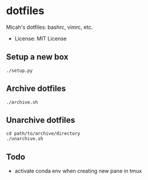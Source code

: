 # dotfiles

Micah's dotfiles: bashrc, vimrc, etc.

- License: MIT License

## Setup a new box

```
./setup.py
```

## Archive dotfiles

```
./archive.sh
```

## Unarchive dotfiles

```
cd path/to/archive/directory
./unarchive.sh
```

## Todo

- activate conda env when creating new pane in tmux
